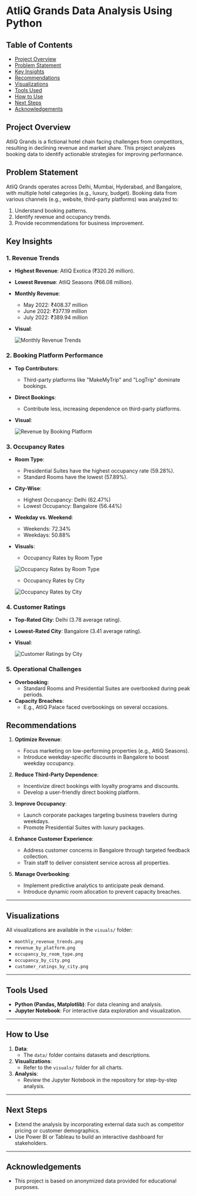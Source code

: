 # AtliQ Grands Data Analysis Using Python

## Table of Contents
- [Project Overview](#project-overview)
- [Problem Statement](#problem-statement)
- [Key Insights](#key-insights)
- [Recommendations](#recommendations)
- [Visualizations](#visualizations)
- [Tools Used](#tools-used)
- [How to Use](#how-to-use)
- [Next Steps](#next-steps)
- [Acknowledgements](#acknowledgements)

  
## Project Overview
AtliQ Grands is a fictional hotel chain facing challenges from competitors, resulting in declining revenue and market share. This project analyzes booking data to identify actionable strategies for improving performance.

## Problem Statement
AtliQ Grands operates across Delhi, Mumbai, Hyderabad, and Bangalore, with multiple hotel categories (e.g., luxury, budget). Booking data from various channels (e.g., website, third-party platforms) was analyzed to:
1. Understand booking patterns.
2. Identify revenue and occupancy trends.
3. Provide recommendations for business improvement.


## Key Insights

### 1. Revenue Trends
- **Highest Revenue**: AtliQ Exotica (₹320.26 million).
- **Lowest Revenue**: AtliQ Seasons (₹66.08 million).
- **Monthly Revenue**:
  - May 2022: ₹408.37 million
  - June 2022: ₹377.19 million
  - July 2022: ₹389.94 million
- **Visual**:
  
  ![Monthly Revenue Trends](visuals/monthly_revenue_trends.png)



### 2. Booking Platform Performance
- **Top Contributors**:
  - Third-party platforms like "MakeMyTrip" and "LogTrip" dominate bookings.
- **Direct Bookings**:
  - Contribute less, increasing dependence on third-party platforms.
- **Visual**:
  
  ![Revenue by Booking Platform](visuals/revenue_contribution_by_platform.png)



### 3. Occupancy Rates
- **Room Type**:
  - Presidential Suites have the highest occupancy rate (59.28%).
  - Standard Rooms have the lowest (57.89%).
- **City-Wise**:
  - Highest Occupancy: Delhi (62.47%)
  - Lowest Occupancy: Bangalore (56.44%)
- **Weekday vs. Weekend**:
  - Weekends: 72.34%
  - Weekdays: 50.88%
- **Visuals**:
     - Occupancy Rates by Room Type
        
   ![Occupancy Rates by Room Type](visuals/occupancy_rates_by_room_type.png)
    
     - Occupancy Rates by City
    
   ![Occupancy Rates by City](visuals/occupancy_rates_by_city.png)



### 4. Customer Ratings
- **Top-Rated City**: Delhi (3.78 average rating).
- **Lowest-Rated City**: Bangalore (3.41 average rating).
- **Visual**:
  
  ![Customer Ratings by City](visuals/customer_ratings_by_city.png)



### 5. Operational Challenges
- **Overbooking**:
  - Standard Rooms and Presidential Suites are overbooked during peak periods.
- **Capacity Breaches**:
  - E.g., AtliQ Palace faced overbookings on several occasions.



## Recommendations

1. **Optimize Revenue**:
   - Focus marketing on low-performing properties (e.g., AtliQ Seasons).
   - Introduce weekday-specific discounts in Bangalore to boost weekday occupancy.

2. **Reduce Third-Party Dependence**:
   - Incentivize direct bookings with loyalty programs and discounts.
   - Develop a user-friendly direct booking platform.

3. **Improve Occupancy**:
   - Launch corporate packages targeting business travelers during weekdays.
   - Promote Presidential Suites with luxury packages.

4. **Enhance Customer Experience**:
   - Address customer concerns in Bangalore through targeted feedback collection.
   - Train staff to deliver consistent service across all properties.

5. **Manage Overbooking**:
   - Implement predictive analytics to anticipate peak demand.
   - Introduce dynamic room allocation to prevent capacity breaches.

---

## Visualizations
All visualizations are available in the `visuals/` folder:
- `monthly_revenue_trends.png`
- `revenue_by_platform.png`
- `occupancy_by_room_type.png`
- `occupancy_by_city.png`
- `customer_ratings_by_city.png`

---

## Tools Used
- **Python (Pandas, Matplotlib)**: For data cleaning and analysis.
- **Jupyter Notebook**: For interactive data exploration and visualization.

---

## How to Use
1. **Data**:
   - The `data/` folder contains datasets and descriptions.
2. **Visualizations**:
   - Refer to the `visuals/` folder for all charts.
3. **Analysis**:
   - Review the Jupyter Notebook in the repository for step-by-step analysis.

---

## Next Steps
- Extend the analysis by incorporating external data such as competitor pricing or customer demographics.
- Use Power BI or Tableau to build an interactive dashboard for stakeholders.

---

## Acknowledgements
- This project is based on anonymized data provided for educational purposes.
 
